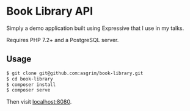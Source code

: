 # Book Library API

Simply a demo application built using Expressive that I use in my talks.

Requires PHP 7.2+ and a PostgreSQL server.

## Usage

```bash
$ git clone git@github.com:asgrim/book-library.git
$ cd book-library
$ composer install
$ composer serve
```

Then visit [localhost:8080](http://localhost:8080/).
